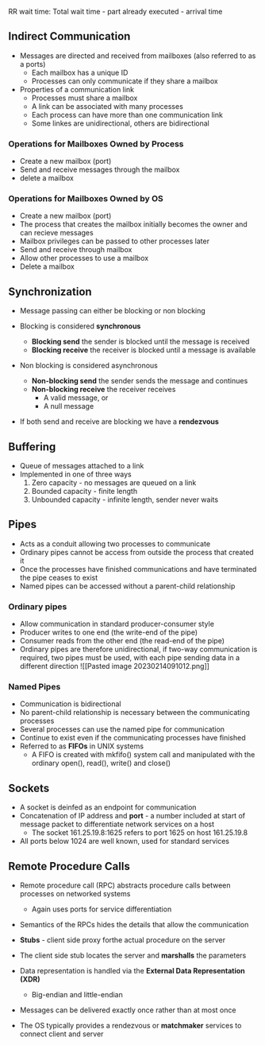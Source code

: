 
RR wait time: Total wait time - part already executed - arrival time

## Indirect Communication
- Messages are directed and received from mailboxes (also referred to as a ports)
	- Each mailbox has a unique ID
	- Processes can only communicate if they share a mailbox
- Properties of a communication link
	- Processes must share a mailbox
	- A link can be associated with many processes
	- Each process can have more than one communication link
	- Some linkes are unidirectional, others are bidirectional

### Operations for Mailboxes Owned by Process
- Create a new mailbox (port)
- Send and receive messages through the mailbox
- delete a mailbox

### Operations for Mailboxes Owned by OS
- Create a new mailbox (port)
- The process that creates the mailbox initially becomes the owner and can recieve messages
- Mailbox privileges can be passed to other processes later
- Send and receive through mailbox
- Allow other processes to use a mailbox
- Delete a mailbox

## Synchronization
- Message passing can either be blocking or non blocking
- Blocking is considered **synchronous**
	- **Blocking send** the sender is blocked until the message is received
	- **Blocking receive** the receiver is blocked until a message is available

- Non blocking is considered asynchronous
	- **Non-blocking send** the sender sends the message and continues
	- **Non-blocking receive** the receiver receives 
		- A valid message, or
		- A null message
- If both send and receive are blocking we have a **rendezvous**

## Buffering
- Queue of messages attached to a link
- Implemented in one of three ways
	1. Zero capacity - no messages are queued on a link
	2. Bounded capacity - finite length
	3. Unbounded capacity - infinite length, sender never waits

## Pipes
- Acts as a conduit allowing two processes to communicate
- Ordinary pipes cannot be access from outside the process that created it
- Once the processes have finished communications and have terminated the pipe ceases to exist
- Named pipes can be accessed without a parent-child relationship


### Ordinary pipes 
- Allow communication in standard producer-consumer style
- Producer writes to one end (the write-end of the pipe)
- Consumer reads from the other end (the read-end of the pipe)
- Ordinary pipes are therefore unidirectional, if two-way communication is required, two pipes must be used, with each pipe sending data in a different direction
![[Pasted image 20230214091012.png]]

### Named Pipes
- Communication is bidirectional 
- No parent-child relationship is necessary between the communicating processes
- Several processes can use the named pipe for communication
- Continue to exist even if the communicating processes have finished
- Referred to as **FIFOs** in UNIX systems
	- A FIFO is created with mkfifo() system call and manipulated with the ordinary open(), read(), write() and close()

## Sockets
- A socket is deinfed as an endpoint for communication
- Concatenation of IP address and **port** - a number included at start of message packet to differentiate network services on a host
	- The socket 161.25.19.8:1625 refers to port 1625 on host 161.25.19.8
- All ports below 1024 are well known, used for standard services

## Remote Procedure Calls
- Remote procedure call (RPC) abstracts procedure calls between processes on networked systems
	- Again uses ports for service differentiation
- Semantics of the RPCs hides the details that allow the communication
- **Stubs** - client side proxy forthe actual procedure on the server
- The client side stub locates the server and **marshalls** the parameters

- Data representation is handled via the **External Data Representation (XDR)**
	- Big-endian and little-endian
- Messages can be delivered exactly once rather than at most once
- The OS typically provides a rendezvous or **matchmaker** services to connect client and server


